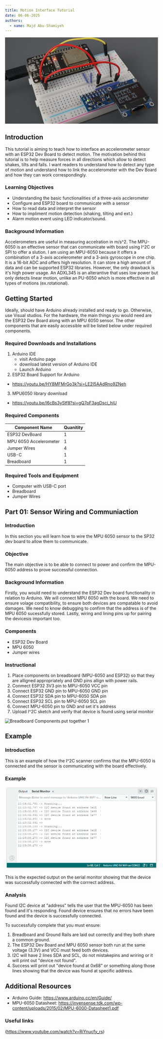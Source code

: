 ```yaml
---
title: Motion Interface Tutorial
date: 06-06-2025
authors:
  - name: Majd Abu-Shamiyeh
---
```


![ESP32+MPU-6050](./ESP32-MPU6050-Module-Accelerometer-Gyroscope-Temperature-Sensor-Arduino.jpg)

## Introduction
This tutorial is aiming to teach how to interface an accelerometer sensor with an ESP32 Dev Board to detect motion. The motivation behind this tutorial is to help measure forces in all directions which allow to detect shakes, tilts and falls. I want readers to understand how to detect any type of motion and understand how to link the accelerometer with the Dev Board and how they can work correspondingly.

### Learning Objectives
- Understanding the basic functionalities of a three-axis acclerometer
- Configure and ESP32 board to communicate with a sensor
- How to read data and interpret the sensor
- How to impliment motion detection (shaking, tilting and ext.)
- Alarm motion event using LED indicator/sound.

### Background Information

Accelerometers are useful in measuring accelration in m/s^2. The MPU-6050 is an effective sensor that can communicate with board using I^2C or SPI to offer a slution.
I am using an MPU-6050 because it offers a combination of a 3-axis accelerometer and a 3-axis gyroscope in one chip. It is a 16-bit ADC and offers high resolution. It can store a high amount of data and can be supported ESP32 libraries. However, the only drawback is it's high power usage. An ADXL345 is an alterantive that uses low power but only detects linear motion, unlike an PU-6050 which is more effective in all types of motions (ex.rotational). 

## Getting Started

Ideally, should have Arduino already installed and ready to go. Otherwise, use Visual studios. For the hardware, the main things you would need are the ESP32 Dev Board along with an MPU 6050 sensor. The other components that are easily accessible will be listed below under required components.

### Required Downloads and Installations
1. Arduino IDE
    - visit Arduino page
    - download latest version of Arduino IDE
    - Launch Arduino
2. ESP32 Board Support for Arduino
  -  https://youtu.be/HY8MFMrGo3k?si=LE2I5AAdRno9ZNeh
3. MPU6050 library download
  - https://youtu.be/I6cBs3yStf8?si=gQ7pF3agDsci_hiU

### Required Components

|    Component Name       |     Quanitity    |
| ----------------------- | ---------------- |
|ESP32 DevBoard           |         1        |
|MPU 6050 Accelerometer   |         1        |
|Jumper Wires             |         4        |
|USB-C                    |         1        |
|Breadboard               |         1        |


### Required Tools and Equipment

- Computer with USB-C port
- Breadboard
- Jumper Wires

## Part 01: Sensor Wiring and Communiaction

### Introduction

In this section you will learn how to wire the MPU 6050 sensor to the SP32 dev board to allow them to communicate.

### Objective

The main objective is to be able to connect to power and confirm the MPU-6050 address to prove successful connection.

### Background Information

Firstly, you would need to understand the ESP32 Dev board functionality in relation to Arduino. We will connect MPU 6050 with the board. We need to ensure volage compatibility, to ensure both devices are compatable to avoid damages. We need to know debugging to confirm that the address is of the MPU 6050  sucessfully stored. Lastly, wiring and lining pins up for pairing the devicesis important too.

### Components

- ESP32 Dev Board
- MPU 6050
- Jumper wires

### Instructional

1. Place components on breadboard (MPU-6050 and ESP32) so that they are alligned appropriately and GND pins allign with power rails.
2. Conmect ESP32 3V3 pin to MPU-6050 VCC pin
3. Connect ESP32 GND pin to MPU-6050 GND pin
4. Connect ESP32 SDA pin to MPU-6050 SDA pin
5. Connect ESP32 SCL pin to MPU-6050 SCL pin
6. Connect MPU-6050 pin to GND and set it's address
7. Upload I^2C sketch and verify that device is found using serial monitor

![Breadboard Components put together 1](images/ESP32-MPU6050-Module-Accelerometer-Gyroscope-Temperature-Sensor-Arduino.webp)

## Example

### Introduction

This is an example of how the I^2C scanner confirms that the MPU-6050 is connected and the sensor is communicating with the board effectively.

### Example
![Example of I2C Scanner Monitor](./gy87-i2c.webp)

This is the expected output on the serial monitor showing that the device was successfully connected with the corrrect address.

### Analysis

Found I2C device at "address" tells the user that the MPU-6050 has been found and it's responding. Found device ensures that no errors have been found and the device is successfully connected.

To successfully complete that you must ensure:
1. Breadboard and Ground Rails are laid out correctly and they both share a common ground.
2. The ESP32 Dev Board and MPU 6050 sensor both run at the same voltage (3.3V) and VCC must feed both devices.
3. I2C will have 2 lines SDA and SCL, do not mistakepins and wriring or it will print out "device not found".
4. Success will print out "device found at 0x68" or something along those lines showing that the device was found at specific address.

## Additional Resources
- Arduino Guide: https://www.arduino.cc/en/Guide/
- MPU-6050 Datasheet: https://invensense.tdk.com/wp-content/uploads/2015/02/MPU-6000-Datasheet1.pdf

### Useful links
(https://www.youtube.com/watch?v=RiYnucfy_rs)